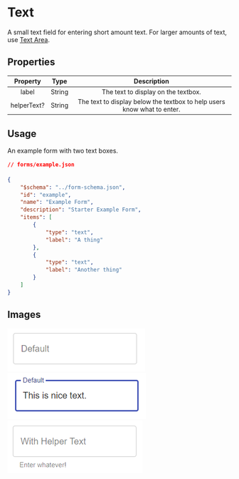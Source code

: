 # Text
A small text field for entering short amount text. For larger amounts of text, use [Text Area](components/text-area.md).


## Properties

|   Property  |  Type  |                               Description                               |
|:-----------:|:------:|:-----------------------------------------------------------------------:|
|    label    | String |                   The text to display on the textbox.                   |
| helperText? | String | The text to display below the textbox to help users know what to enter. |

## Usage
An example form with two text boxes.
```json
// forms/example.json

{
    "$schema": "../form-schema.json",
    "id": "example",
    "name": "Example Form",
    "description": "Starter Example Form",
    "items": [
        {
            "type": "text",
            "label": "A thing"
        },
        {
            "type": "text",
            "label": "Another thing"
        }
    ]
}
```

## Images
![text](../img/text.png ":size=200%")
![text-filled](../img/text-filled.png ":size=200%")
![text-helper](../img/text-helper.png ":size=200%")
